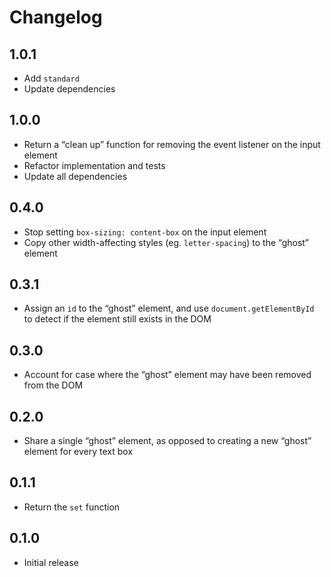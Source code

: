 # Changelog

## 1.0.1

- Add `standard`
- Update dependencies

## 1.0.0

- Return a &ldquo;clean up&rdquo; function for removing the event listener on the input element
- Refactor implementation and tests
- Update all dependencies

## 0.4.0

- Stop setting `box-sizing: content-box` on the input element
- Copy other width-affecting styles (eg. `letter-spacing`) to the &ldquo;ghost&rdquo; element

## 0.3.1

- Assign an `id` to the &ldquo;ghost&rdquo; element, and use `document.getElementById` to detect if the element still exists in the DOM

## 0.3.0

- Account for case where the &ldquo;ghost&rdquo; element may have been removed from the DOM

## 0.2.0

- Share a single &ldquo;ghost&rdquo; element, as opposed to creating a new &ldquo;ghost&rdquo; element for every text box

## 0.1.1

- Return the `set` function

## 0.1.0

- Initial release

